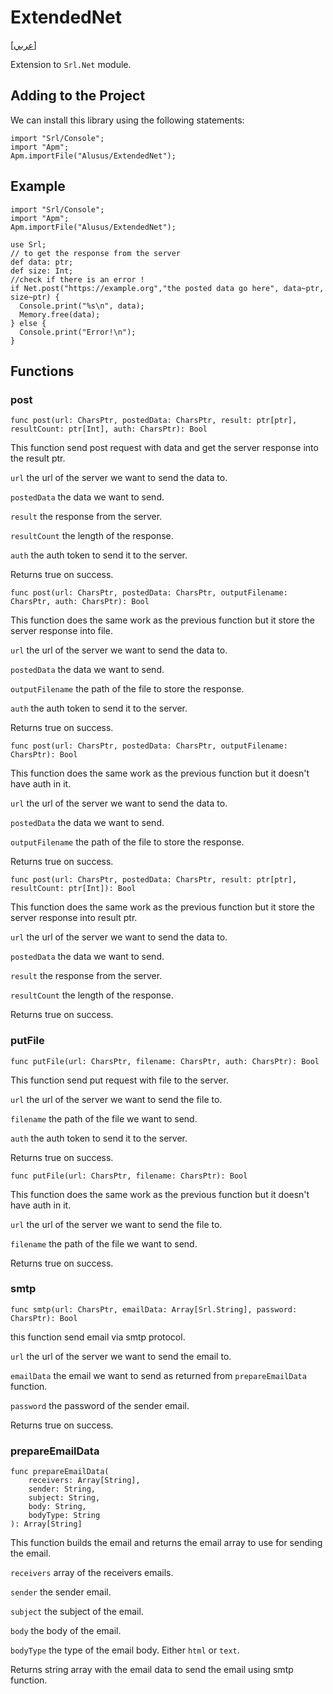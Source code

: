 # ExtendedNet
[[عربي]](readme.ar.md)

Extension to `Srl.Net` module.

## Adding to the Project

We can install this library using the following statements:

```
import "Srl/Console";
import "Apm";
Apm.importFile("Alusus/ExtendedNet");
```

## Example

```
import "Srl/Console";
import "Apm";
Apm.importFile("Alusus/ExtendedNet");

use Srl;
// to get the response from the server
def data: ptr;
def size: Int;
//check if there is an error !
if Net.post("https://example.org","the posted data go here", data~ptr, size~ptr) {
  Console.print("%s\n", data);
  Memory.free(data);
} else {
  Console.print("Error!\n");
}
```

## Functions

### post

```
func post(url: CharsPtr, postedData: CharsPtr, result: ptr[ptr], resultCount: ptr[Int], auth: CharsPtr): Bool
```

This function send post request with data and get the server response into the result ptr.

`url` the url of the server  we want to send the data to.

`postedData` the data we want to send.

`result` the response from the server.

`resultCount` the length of  the response.

`auth` the auth token to send it to the server.

Returns true on success.

```
func post(url: CharsPtr, postedData: CharsPtr, outputFilename: CharsPtr, auth: CharsPtr): Bool
```

This function does the same work as the previous function but it store the server response into file.

`url` the url of the server  we want to send the data to.

`postedData` the data we want to send.

`outputFilename` the path of the file to store the  response.

`auth` the auth token to send it to the server.

Returns true on success.

```
func post(url: CharsPtr, postedData: CharsPtr, outputFilename: CharsPtr): Bool
```

This function does the same work as the previous function but it doesn't have auth in it.

`url` the url of the server  we want to send the data to.

`postedData` the data we want to send.

`outputFilename` the path of the file to store the  response.

Returns true on success.

```
func post(url: CharsPtr, postedData: CharsPtr, result: ptr[ptr], resultCount: ptr[Int]): Bool
```

This function does the same work as the previous function but it store the server response into result ptr.

`url` the url of the server  we want to send the data to.

`postedData` the data we want to send.

`result` the response from the server.

`resultCount` the length of  the response.

Returns true on success.

### putFile

```
func putFile(url: CharsPtr, filename: CharsPtr, auth: CharsPtr): Bool
```

This function send put request with file to the server.

`url` the url of the server  we want to send the file to.

`filename` the path of the file we want to send.

`auth` the auth token to send it to the server.

Returns true on success.

```
func putFile(url: CharsPtr, filename: CharsPtr): Bool
```

This function does the same work as the previous function but it doesn't have auth in it.

`url` the url of the server  we want to send the file to.

`filename` the path of the file we want to send.

Returns true on success.

### smtp

```
func smtp(url: CharsPtr, emailData: Array[Srl.String], password: CharsPtr): Bool
```

this function send email via smtp protocol.

`url` the url of the server  we want to send the email to.

`emailData` the email we want to send as returned from `prepareEmailData` function.

`password` the password of the sender email.

Returns true on success.

### prepareEmailData

```
func prepareEmailData(
    receivers: Array[String],
    sender: String, 
    subject: String,
    body: String,
    bodyType: String
): Array[String]
```

This function builds the email and returns the email array to use for sending the email.

`receivers` array of the receivers emails.

`sender` the sender email.

`subject` the subject of the email.

`body` the body of the email.

`bodyType` the type of the email body. Either `html` or `text`.

Returns string array with the email data to send the email using smtp function.

